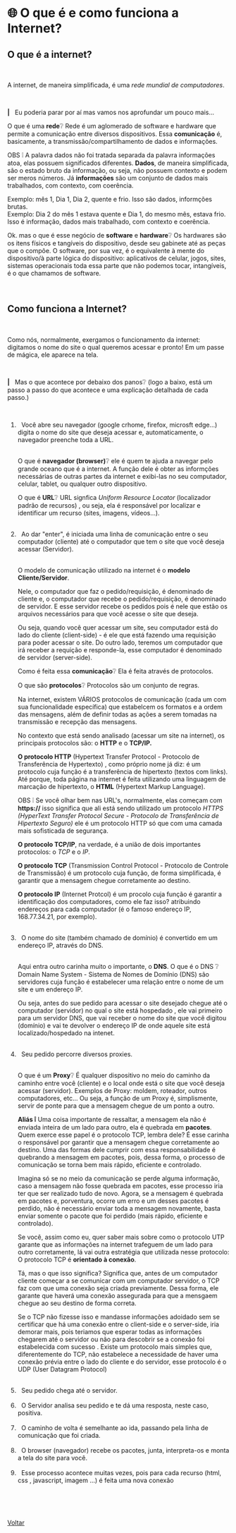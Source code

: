 <h1 id="topico3"> 🌐 O que é e como funciona a Internet? </h1>

<h2>O que é a internet?</h2>
<br>

<p>A internet, de maneira simplificada, é uma <i>rede mundial de 
computadores</i>.</p>
<br>
<p><b>|</b> &nbsp Eu poderia parar por aí mas vamos nos aprofundar um pouco mais...</p>

<p>O que é uma <b>rede</b>❔ Rede é um aglomerado de software e hardware 
que permite a comunicação entre diversos dispositivos. Essa <b>comunicação</b> 
é, basicamente, a transmissão/compartilhamento de dados e informações.</p>

<p>OBS ❕ A palavra dados não foi tratada separada da palavra informações atoa, elas possuem significados
diferentes. <b>Dados</b>, de maneira simplificada, são o estado bruto da informação, ou seja, não possuem contexto
e podem ser meros números. Já <b>informações</b> são um conjunto de dados mais trabalhados, com contexto,
com coerência.</p>

<p>
   Exemplo: mês 1, Dia 1, Dia 2, quente e frio. Isso são dados, informções brutas.<br>
   Exemplo: Dia 2 do mês 1 estava quente e Dia 1, do mesmo mês, estava frio. Isso é informação,
   dados mais trabalhado, com contexto e coerência.
</p>

<p>Ok. mas o que é esse negócio de <b>software</b> e <b>hardware</b>❔
Os hardwares são os itens físicos e tangíveis do dispositivo, desde seu 
gabinete até as peças que o compõe. O software, por sua vez, é o equivalente 
à mente do dispositivo/à parte lógica do dispositivo: aplicativos de celular, jogos, sites, sistemas
operacionais toda essa parte que não podemos tocar, intangíveis, é o que chamamos de software.</p>

<br>

<h2>Como funciona a Internet?</h2>
<br>

<p>
  Como nós, normalmente, exergamos o funcionamento da internet: digitamos o nome do site o qual queremos
   acessar e pronto! Em um passe de mágica, ele aparece na tela.
</p>
<br>
<p>
  <b>|</b> &nbsp Mas o que acontece por debaixo dos panos❔ (logo a baixo, está um passo a passo do que acontece e uma explicação detalhada de cada passo.)
</p>
<br>
<ol>
  <li>
    &nbsp Você abre seu navegador (google crhome, firefox, microsft edge...) digita o nome do site
    que deseja acessar e, automaticamente, o navegador preenche toda a URL. 
    <br><br>
    <p>
      O que é <b>navegador (browser)</b>❔ ele é quem te ajuda a navegar pelo grande oceano que é a internet.
      A função dele é obter as informções necessárias de outras partes da internet e exibi-las no seu computador, celular, tablet, 
      ou qualquer outro dispositivo.
    </p>
    <p>
      O que é <b>URL</b>❔ URL signfica <i>Uniform Resource Locator</i> (localizador padrão de recursos)
      , ou seja, ela é responsável por localizar e identificar um recurso (sites, imagens, vídeos...).
    </p>
  </li> <br>
  <li>
    &nbsp
    Ao dar "enter", é iniciada uma linha de comunicação entre o seu computador (cliente) 
    até o computador que tem o site que você deseja acessar (Servidor).
    <br><br>
    <p>
      O modelo de comunicação utilizado na internet é o <b>modelo Cliente/Servidor</b>. 
    </p>
    <p>
      Nele, o computador que faz o pedido/requisição, é denominado de cliente e, o computador que recebe o pedido/requisição,
      é denominado de servidor. E esse servidor recebe os pedidos pois é nele que estão os arquivos
      necessários para que você acesse o site que deseja.
    </p>
    <p>
      Ou seja, quando você quer acessar um site, seu computador está do lado
      do cliente (client-side) - é ele que está fazendo uma requisição para poder acessar o site. Do 
      outro lado, teremos um computador que irá receber a requição e responde-la, esse computador é
      denominado de servidor (server-side). 
    </p>
    <p>
      Como é feita essa <b>comunicação</b>❔ Ela é feita através de protocolos.
    </p>
    <p>
      O que são <b>protocolos</b>❔ Protocolos são um conjunto de regras. 
    </p>
    <p>
      Na internet, existem VÁRIOS protocolos de comunicação (cada um com sua funcionalidade específica) que estabelcem os 
      formatos e a ordem das mensagens, além de definir todas as ações a serem tomadas na 
      transmissão e recepção das mensagens.
    </p>
    <p>
      No contexto que está sendo analisado (acessar um site na internet), os principais protocolos 
      são: o <b>HTTP</b> e o <b>TCP/IP.</b>
    </p>
    <p>
      <b>O protocolo HTTP</b> (Hypertext Transfer Protocol - Protocolo de Transferência de Hypertexto)
      , como próprio nome já diz: é um protocolo cuja função é a transferência de hipertexto (textos com links).
      Até porque, toda página na internet é feita utilizando uma linguagem de marcação de hipertexto, 
      o <b>HTML</b> (Hypertext Markup Language).
    </p>
    <p>
      OBS ❕ Se você olhar bem nas URL's, normalmente, elas começam com <b>https://</b> isso significa
      que ali está sendo utilizado um protocolo <i>HTTPS (HyperText Transfer Protocol Secure - Protocolo de
      Transferência de Hipertexto Seguro)</i> ele é um protocolo HTTP só que com uma camada mais sofisticada
      de segurança.
    </p>
    <p>
      <b>O protocolo TCP/IP</b>, na verdade, é a união de dois importantes protocolos: o <i>TCP</i> e o <i>IP</i>. 
    </p>
    <p>
      <b>O protocolo TCP</b> (Transmission Control Protocol - Protocolo de Controle de Transmissão) é
      um protocolo cuja função, de forma simplificada, é garantir que a mensagem chegue corretamente ao destino.
    </p>
    <p>
      <b>O protocolo IP</b> (Internet Protcol) é um procolo cuja função é garantir a identificação dos
       computadores, como ele faz isso? atribuindo endereços para cada computador (é o famoso endereço
      IP, 168.77.34.21, por exemplo).
    </p>
  </li> <br>
  <li>
    &nbsp O nome do site (também chamado de domínio) é convertido em um endereço IP, através do DNS.
    <br><br>
    <p>
      Aqui entra outro carinha muito o importante, o <b>DNS</b>. O que é o DNS ❔ Domain Name System -
      Sistema de Nomes de Domínio (DNS) são servidores cuja função é estabelecer uma relação entre o nome de um site
      e um endereço IP. 
    </p>
    <p>
      Ou seja, antes do sue pedido para acessar o site desejado chegue até o computador (servidor) no qual o site está hospedado ,
      ele vai primeiro para um servidor DNS, que vai receber o nome do site que você digitou (domínio) e
      vai te devolver o endereço IP de onde aquele site está localizado/hospedado na intenet.
    </p>
  </li> <br>
  <li>
    &nbsp Seu pedido percorre diversos proxies.
    <br><br>
    <p>
      O que é um <b>Proxy</b>❔ É qualquer dispositivo no meio do caminho da caminho entre você (cliente)
      e o local onde está o site que você deseja acessar (servidor). Exemplos de Proxy: moldem, roteador,
      outros computadores, etc... Ou seja, a função de um Proxy é, simplismente, servir de ponte para
      que a mensagem chegue de um ponto a outro.
    </p>
    <p>
      <b>Aliás ❕</b> Uma coisa importante de ressaltar, a mensagem ela não é enviada inteira de um lado para
      outro, ela é quebrada em <b>pacotes</b>. Quem exerce esse papel é o protocolo TCP, lembra dele? É esse
      carinha o responsável por garantir que a mensagem chegue corretamente ao destino. Uma das formas
      dele cumprir com essa responsabilidade é quebrando a mensagem em pacotes, pois, dessa forma, o 
      processo de comunicação se torna bem mais rápido, eficiente e controlado. 
    </p>
    <p>
      Imagina só se no meio da comunicação se perde alguma informação, caso a mensagem não fosse 
      quebrada em pacotes, esse processo iria ter que ser realizado tudo de novo. Agora, se a mensagem
      é quebrada em pacotes e, porventura, ocorre um erro e um desses pacotes é perdido, não é necessário
      enviar toda a mensagem novamente, basta enviar somente o pacote que foi perdido (mais rápido, 
      eficiente e controlado).
    </p>
    <p>
      Se você, assim como eu, quer saber mais sobre como o protocolo UTP garante que as informações na
      internet trafeguem de um lado para outro corretamente, lá vai outra estratégia que utilizada nesse
      protocolo: O protocolo TCP é <b>orientado à conexão</b>.
    </p>
    <p>
      Tá, mas o que isso significa? Significa que, antes de um computador cliente começar a se comunicar
      com um computador servidor, o TCP faz com que uma conexão seja criada previamente. Dessa forma,
      ele garante que haverá uma conexão assegurada para que a mensgaem chegue ao seu destino de forma correta.
    </p>
    <p>
      Se o TCP não fizesse isso e mandasse informações adoidado sem se certificar que há uma conexão
      entre o client-side e o server-side, iria demorar mais, pois teriamos que esperar todas as informações
      chegarem até o servidor ou não para descobrir se a conexão foi estabelecida com sucesso . 
      Existe um protocolo mais simples que, diferentemente do TCP, não estabelece a necessidade de haver
      uma conexão prévia entre o lado do cliente e do servidor, esse protocolo é o UDP (User Datagram Protocol)
    </p>
  </li> <br>
  <li>
    &nbsp Seu pedido chega até o servidor.
  </li> <br>
  <li>
    &nbsp O Servidor analisa seu pedido e te dá uma resposta, neste caso, positiva.
  </li> <br>
  <li>
    &nbsp O caminho de volta é semelhante ao ida, passando pela linha de 
    comunicação que foi criada.
  </li> <br>
  <li>
    &nbsp O browser (navegador) recebe os pacotes, junta, interpreta-os e monta a tela do site para você.
  </li> <br>
  <li>
    &nbsp Esse processo acontece muitas vezes, pois para cada recurso (html, css
    , javascript, imagem ...) é feita uma nova conexão
  </li>
</ol>

<br>
<br>


<br>

<a href="./README.md">Voltar</a>
